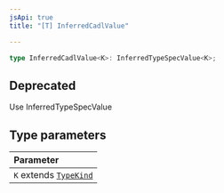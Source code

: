 ```yaml
---
jsApi: true
title: "[T] InferredCadlValue"

---
```

```ts
type InferredCadlValue<K>: InferredTypeSpecValue<K>;
```

## Deprecated

Use InferredTypeSpecValue

## Type parameters

| Parameter |
| :------ |
| `K` extends [`TypeKind`](TypeKind.md) |

